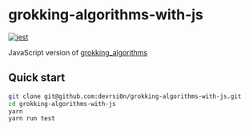 # grokking-algorithms-with-js

[![jest](https://facebook.github.io/jest/img/jest-badge.svg)](https://github.com/facebook/jest)

JavaScript version of [grokking_algorithms](https://github.com/egonSchiele/grokking_algorithms)

## Quick start

```sh
git clone git@github.com:devrsi0n/grokking-algorithms-with-js.git
cd grokking-algorithms-with-js
yarn
yarn run test
```
